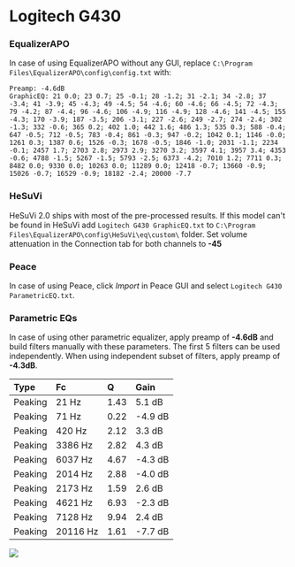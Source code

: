 # Logitech G430

### EqualizerAPO
In case of using EqualizerAPO without any GUI, replace `C:\Program Files\EqualizerAPO\config\config.txt`
with:
```
Preamp: -4.6dB
GraphicEQ: 21 0.0; 23 0.7; 25 -0.1; 28 -1.2; 31 -2.1; 34 -2.8; 37 -3.4; 41 -3.9; 45 -4.3; 49 -4.5; 54 -4.6; 60 -4.6; 66 -4.5; 72 -4.3; 79 -4.2; 87 -4.4; 96 -4.6; 106 -4.9; 116 -4.9; 128 -4.6; 141 -4.5; 155 -4.3; 170 -3.9; 187 -3.5; 206 -3.1; 227 -2.6; 249 -2.7; 274 -2.4; 302 -1.3; 332 -0.6; 365 0.2; 402 1.0; 442 1.6; 486 1.3; 535 0.3; 588 -0.4; 647 -0.5; 712 -0.5; 783 -0.4; 861 -0.3; 947 -0.2; 1042 0.1; 1146 -0.0; 1261 0.3; 1387 0.6; 1526 -0.3; 1678 -0.5; 1846 -1.0; 2031 -1.1; 2234 -0.1; 2457 1.7; 2703 2.8; 2973 2.9; 3270 3.2; 3597 4.1; 3957 3.4; 4353 -0.6; 4788 -1.5; 5267 -1.5; 5793 -2.5; 6373 -4.2; 7010 1.2; 7711 0.3; 8482 0.0; 9330 0.0; 10263 0.0; 11289 0.0; 12418 -0.7; 13660 -0.9; 15026 -0.7; 16529 -0.9; 18182 -2.4; 20000 -7.7
```

### HeSuVi
HeSuVi 2.0 ships with most of the pre-processed results. If this model can't be found in HeSuVi add
`Logitech G430 GraphicEQ.txt` to `C:\Program Files\EqualizerAPO\config\HeSuVi\eq\custom\` folder.
Set volume attenuation in the Connection tab for both channels to **-45**

### Peace
In case of using Peace, click *Import* in Peace GUI and select `Logitech G430 ParametricEQ.txt`.

### Parametric EQs
In case of using other parametric equalizer, apply preamp of **-4.6dB** and build filters manually
with these parameters. The first 5 filters can be used independently.
When using independent subset of filters, apply preamp of **-4.3dB**.

| Type    | Fc       |    Q | Gain    |
|:--------|:---------|:-----|:--------|
| Peaking | 21 Hz    | 1.43 | 5.1 dB  |
| Peaking | 71 Hz    | 0.22 | -4.9 dB |
| Peaking | 420 Hz   | 2.12 | 3.3 dB  |
| Peaking | 3386 Hz  | 2.82 | 4.3 dB  |
| Peaking | 6037 Hz  | 4.67 | -4.3 dB |
| Peaking | 2014 Hz  | 2.88 | -4.0 dB |
| Peaking | 2173 Hz  | 1.59 | 2.6 dB  |
| Peaking | 4621 Hz  | 6.93 | -2.3 dB |
| Peaking | 7128 Hz  | 9.94 | 2.4 dB  |
| Peaking | 20116 Hz | 1.61 | -7.7 dB |

![](https://raw.githubusercontent.com/jaakkopasanen/AutoEq/master/results/rtings/avg/Logitech%20G430/Logitech%20G430.png)